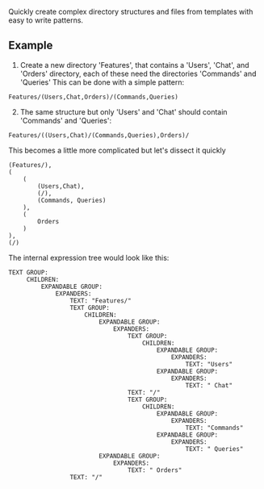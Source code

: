 Quickly create complex directory structures and files from templates with easy to write patterns.

## Example
1. Create a new directory 'Features', that contains a 'Users', 'Chat', and 'Orders' directory, each of these need the directories 'Commands' and 'Queries'
This can be done with a simple pattern:
```
Features/(Users,Chat,Orders)/(Commands,Queries)
```
2. The same structure but only 'Users' and 'Chat' should contain 'Commands' and 'Queries':
```
Features/((Users,Chat)/(Commands,Queries),Orders)/
```
This becomes a little more complicated but let's dissect it quickly
```
(Features/),
(
    (
        (Users,Chat),
        (/),
        (Commands, Queries)
    ),
    (
        Orders
    )
),
(/)
```
The internal expression tree would look like this:
```
TEXT GROUP:
     CHILDREN:
         EXPANDABLE GROUP:
             EXPANDERS:
                 TEXT: "Features/"
                 TEXT GROUP:
                     CHILDREN:
                         EXPANDABLE GROUP:
                             EXPANDERS:
                                 TEXT GROUP:
                                     CHILDREN:
                                         EXPANDABLE GROUP:
                                             EXPANDERS:
                                                 TEXT: "Users"
                                         EXPANDABLE GROUP:
                                             EXPANDERS:
                                                 TEXT: " Chat"
                                 TEXT: "/"
                                 TEXT GROUP:
                                     CHILDREN:
                                         EXPANDABLE GROUP:
                                             EXPANDERS:
                                                 TEXT: "Commands"
                                         EXPANDABLE GROUP:
                                             EXPANDERS:
                                                 TEXT: " Queries"
                         EXPANDABLE GROUP:
                             EXPANDERS:
                                 TEXT: " Orders"
                 TEXT: "/"

```